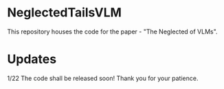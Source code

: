 # NeglectedTailsVLM
This repository houses the code for the paper - "The Neglected of VLMs".

# Updates
1/22 The code shall be released soon! Thank you for your patience.
